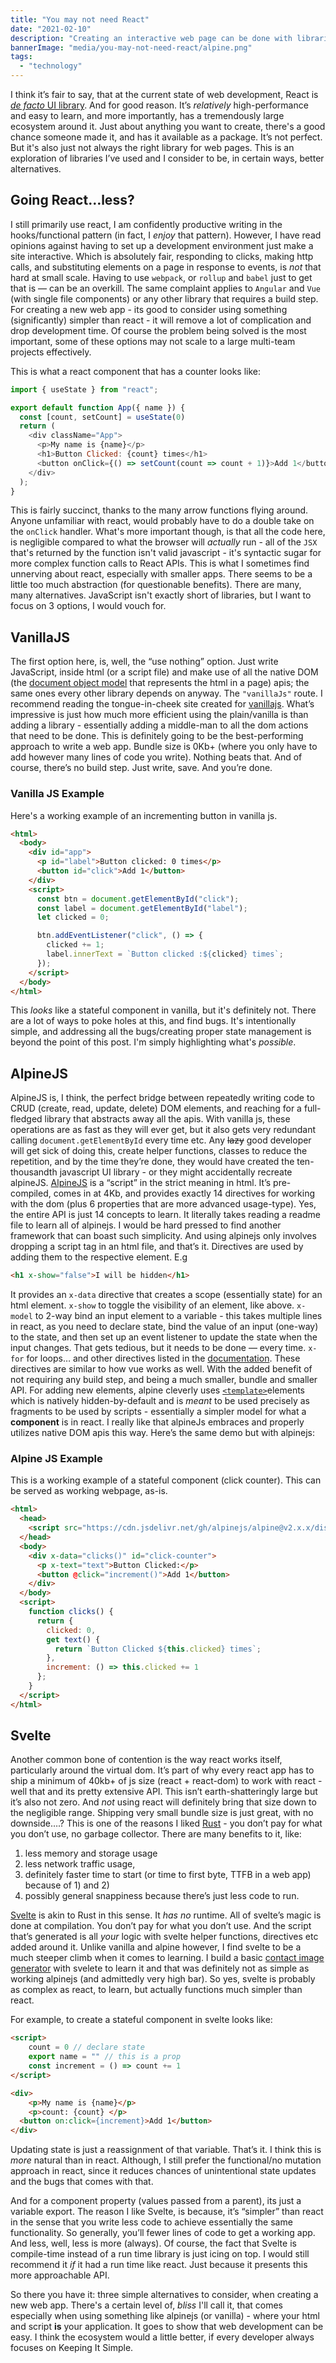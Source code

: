```yaml
---
title: "You may not need React"
date: "2021-02-10"
description: "Creating an interactive web page can be done with libraries that are simpler than React: alpineJS and Svelte; or even no library at all: vanillaJS. "
bannerImage: "media/you-may-not-need-react/alpine.png"
tags:
  - "technology"
---
```


I think it’s fair to say, that at the current state of web development, React is [*de facto* UI library](https://trends.google.com/trends/explore?cat=31&q=Vue.js,React,Angular). And for good reason. It’s *relatively* high-performance and easy to learn, and more importantly, has a tremendously large ecosystem around it. Just about anything you want to create, there's a good chance someone made it, and has it available as a package.  It’s not perfect. But it's also just not always the right library for web pages. This is an exploration of libraries I’ve used and I consider to be, in certain ways, better alternatives.

## Going React…less?

I still primarily use react, I am confidently productive writing in the hooks/functional pattern (in fact, I *enjoy* that pattern). However, I have read opinions against having to set up a development environment just make a site interactive. Which is absolutely fair, responding to clicks, making http calls, and substituting elements on a page in response to events, is *not* that hard at small scale. Having to use `webpack`, or `rollup` and `babel` just to get that is — can be an overkill. The same complaint applies to `Angular` and `Vue` (with single file components) or any other library that requires a build step.
For creating a new web app - its good to consider using something (significantly) simpler than react - it will remove a lot of complication and drop development time. Of course the problem being solved is the most important, some of these options may not scale to a large multi-team projects effectively. 

This is what a react component that has a counter looks like:
```js
import { useState } from "react";

export default function App({ name }) {
  const [count, setCount] = useState(0)
  return (
    <div className="App">
      <p>My name is {name}</p>
      <h1>Button Clicked: {count} times</h1>
      <button onClick={() => setCount(count => count + 1)}>Add 1</button>
    </div>
  );
}
```
This is fairly succinct, thanks to the many arrow functions flying around. 
Anyone unfamiliar with react, would probably have to do a double take on the `onClick` handler. 
What's more important though, is that all the code here, is negligible compared to what the browser will *actually* run - all of the `JSX` that's returned by the function isn't valid javascript - it's syntactic sugar for more complex function calls to React APIs. This is what I sometimes find unnerving about react, especially with smaller apps. There seems to be a little too much abstraction (for questionable benefits). There are many, many alternatives. JavaScript isn't exactly short of libraries, but I want to focus on 3 options, I would vouch for.

## VanillaJS

The first option here, is, well, the “use nothing” option. Just write JavaScript, inside html (or a script file) and make use of all the native DOM (the [document object model](https://developer.mozilla.org/en-US/docs/Web/API/Document_Object_Model) that represents the html in a page) apis; the same ones every other library depends on anyway. The `"vanillaJs"` route. I recommend reading the tongue-in-cheek site created for [vanillajs](http://vanilla-js.com).
What’s impressive is just how much more efficient using the plain/vanilla is than adding a library - essentially adding a middle-man to all the dom actions that need to be done. This is definitely going to be the best-performing approach to write a web app. Bundle size is 0Kb+ (where you only have to add however many lines of code you write). Nothing beats that. And of course, there’s no build step. Just write, save. And you’re done. 

### Vanilla JS Example

Here's a working example of an incrementing button in vanilla js.
```html
<html>
  <body>
    <div id="app">
      <p id="label">Button clicked: 0 times</p>
      <button id="click">Add 1</button>
    </div>
    <script>
      const btn = document.getElementById("click");
      const label = document.getElementById("label");
      let clicked = 0;

      btn.addEventListener("click", () => {
        clicked += 1;
        label.innerText = `Button clicked :${clicked} times`;
      });
    </script>
  </body>
</html>
```
This *looks* like a stateful component in vanilla, but it's definitely not. There are a lot of ways to poke holes at this, and find bugs. It's intentionally simple, and addressing all the bugs/creating proper state management is beyond the point of this post. I'm simply highlighting what's *possible*.

## AlpineJS

AlpineJS is, I think, the perfect bridge between repeatedly writing code to CRUD (create, read, update, delete) DOM elements, and reaching for a full-fledged library that abstracts away all the apis. With vanilla js, these operations are as fast as they will ever get, but it also gets very redundant calling `document.getElementById` every time etc. Any ~~lazy~~ good developer will get sick of doing this, create helper functions, classes to reduce the repetition, and by the time they’re done, they would have created the ten-thousandth javascript UI library - or they might accidentally recreate alpineJS.
[AlpineJS](https://github.com/alpinejs/alpine) is a “script” in the strict meaning in html. It’s pre-compiled, comes in at 4Kb, and provides exactly 14 directives for working with the dom (plus 6 properties that are more advanced usage-type). Yes, the entire API is just 14 concepts to learn. It literally takes reading a readme file to learn all of alpinejs. I would be hard pressed to find another framework that can boast such simplicity. And using alpinejs only involves dropping a script tag in an html file, and that’s it. Directives are used by adding them to the respective element. E.g 
```html
<h1 x-show="false">I will be hidden</h1>
```
It provides an `x-data` directive that creates a scope (essentially state) for an html element. `x-show` to toggle the visibility of an element, like above.
 `x-model` to 2-way bind an input element to a variable - this takes multiple lines in react, as you need to declare state, bind the value of an input (one-way) to the state, and then set up an event listener to update the state when the input changes. That gets tedious, but it needs to be done — every time.
`x-for` for loops… and other directives listed in the [documentation](https://github.com/alpinejs/alpine#learn).
These directives are similar to how vue works as well. With the added benefit of not requiring any build step, and being a much smaller, bundle and smaller API.
For adding new elements, alpine cleverly uses [`<template>`](https://developer.mozilla.org/en-US/docs/Web/HTML/Element/template)elements which is natively hidden-by-default and is *meant* to be used precisely as fragments to be used by scripts - essentially a simpler model for what a **component** is in react. I really like that alpineJs embraces and properly utilizes native DOM apis this way.
Here’s the same demo but with alpinejs:

### Alpine JS Example

This is a working example of a stateful component (click counter).
This can be served as working webpage, as-is.

```html
<html>
  <head>
    <script src="https://cdn.jsdelivr.net/gh/alpinejs/alpine@v2.x.x/dist/alpine.min.js" defer></script>
  </head>
  <body>
    <div x-data="clicks()" id="click-counter">
      <p x-text="text">Button Clicked:</p>
      <button @click="increment()">Add 1</button>
    </div>
  </body>
  <script>
    function clicks() {
      return {
        clicked: 0,
        get text() {
          return `Button Clicked ${this.clicked} times`;
        },
        increment: () => this.clicked += 1
      };
    }
  </script>
</html>
```

## Svelte

Another common bone of contention is the way react works itself, particularly around the virtual dom. It’s part of why every react app has to ship a minimum of 40kb+ of js size (react + react-dom) to work with react - well that and its pretty extensive API. This isn’t earth-shatteringly large but it’s also not zero. And *not* using react will definitely bring that size down to the negligible range. Shipping very small bundle size is just great, with no downside….? This is one of the reasons I liked [Rust](/trying-rust-lang) - you don’t pay for what you don’t use, no garbage collector.
 There are many benefits to it, like: 
1) less memory and storage usage
2) less network traffic usage, 
3) definitely faster time to start (or time to first byte, TTFB in a web app) because of 1) and 2)
4) possibly general snappiness because there’s just less code to run.

[Svelte](https://svelte.dev/docs) is akin to Rust in this sense. It *has no* runtime. All of svelte’s magic is done at compilation. You don’t pay for what you don’t use. And the script that’s generated is all *your* logic with svelte helper functions, directives etc added around it.
Unlike vanilla and alpine however, I find svelte to be a much steeper climb when it comes to learning. I build a basic [contact image generator](https://github.com/dshomoye/image-my-contact) with svelete to learn it  and that was definitely not as simple as working alpinejs (and admittedly very high bar). So yes, svelte is probably as complex as react, to learn, but actually functions much simpler than react.

For example, to create a stateful component in svelte looks like:

```html
<script>
	count = 0 // declare state
	export name = "" // this is a prop
	const increment = () => count += 1
</script>

<div>
	<p>My name is {name}</p>
	<p>count: {count} </p>
  <button on:click={increment}>Add 1</button>
</div>
```

Updating state is just a reassignment of that variable.
That’s it. I think this is *more* natural than in react. Although, I still prefer the functional/no mutation approach in react, since it reduces chances of unintentional state updates and the bugs that comes with that.

And for a component property (values passed from a parent), its just a variable export. 
The reason I like Svelte, is because, it’s “simpler” than react in the sense that you write less code to achieve essentially the same functionality. So generally, you’ll fewer lines of code to get a working app. And less, well, less is more (always). Of course, the fact that Svelte is compile-time instead of a run time library is just icing on top. I would still recommend it *if* it had a run time like react. Just because it presents this more approachable API.

So there you have it: three simple alternatives to consider, when creating a new web app. There's a certain level of, *bliss* I'll call it, that comes especially when using something like alpinejs (or vanilla) - where your html and script **is** your application. It goes to show that web development can be easy. I think the ecosystem would a little better, if every developer always focuses on Keeping It Simple.
